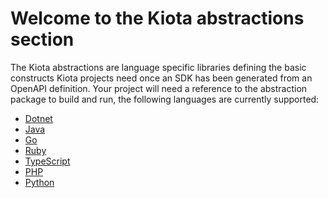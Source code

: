 # Welcome to the Kiota abstractions section

The Kiota abstractions are language specific libraries defining the basic constructs Kiota projects need once an SDK has been generated from an OpenAPI definition.
Your project will need a reference to the abstraction package to build and run, the following languages are currently supported:

- [Dotnet](https://github.com/microsoft/kiota-abstractions-dotnet)
- [Java](./java)
- [Go](./go)
- [Ruby](./ruby/microsoft_kiota_abstractions)
- [TypeScript](https://github.com/microsoft/kiota-typescript/tree/main/packages/abstractions)
- [PHP](./php)
- [Python](./python)
